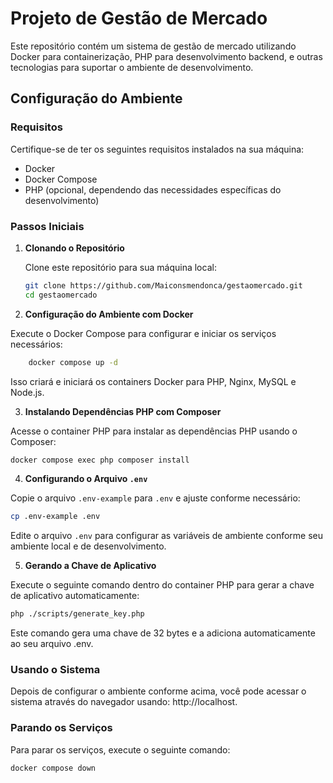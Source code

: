 # Projeto de Gestão de Mercado

Este repositório contém um sistema de gestão de mercado utilizando Docker para containerização, PHP para desenvolvimento backend, e outras tecnologias para suportar o ambiente de desenvolvimento.

## Configuração do Ambiente

### Requisitos

Certifique-se de ter os seguintes requisitos instalados na sua máquina:

- Docker
- Docker Compose
- PHP (opcional, dependendo das necessidades específicas do desenvolvimento)

### Passos Iniciais

1. **Clonando o Repositório**

   Clone este repositório para sua máquina local:

   ```bash
   git clone https://github.com/Maiconsmendonca/gestaomercado.git
   cd gestaomercado
    ```


2. **Configuração do Ambiente com Docker**

Execute o Docker Compose para configurar e iniciar os serviços necessários:
    
```bash
    docker compose up -d
```

Isso criará e iniciará os containers Docker para PHP, Nginx, MySQL e Node.js.

3. **Instalando Dependências PHP com Composer**

Acesse o container PHP para instalar as dependências PHP usando o Composer:

```bash
docker compose exec php composer install
```

4. **Configurando o Arquivo `.env`**

Copie o arquivo `.env-example` para `.env` e ajuste conforme necessário:

```bash
cp .env-example .env
```

Edite o arquivo `.env` para configurar as variáveis de ambiente conforme seu ambiente local e de desenvolvimento.

5. **Gerando a Chave de Aplicativo**

Execute o seguinte comando dentro do container PHP para gerar a chave de aplicativo automaticamente:

```bash
php ./scripts/generate_key.php
```

Este comando gera uma chave de 32 bytes e a adiciona automaticamente ao seu arquivo .env.

### Usando o Sistema

Depois de configurar o ambiente conforme acima,
você pode acessar o sistema através do navegador usando:
http://localhost.

### Parando os Serviços

Para parar os serviços, execute o seguinte comando:

```bash
docker compose down
```